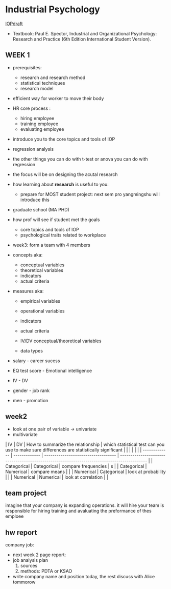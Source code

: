 # Industrial Psychology

[IOPdraft](IOPdraft)

- Textbook: Paul E. Spector, Industrial and Organizational Psychology: Research and Practice (6th Edition International Student Version).

## WEEK 1

- prerequisites:

  - research and research method
  - statistical techniques
  - research model

- efficient way for worker to move their body

- HR core process :

  - hiring employee
  - training employee
  - evaluating employee

- introduce you to the core topics and tools of IOP

- regression analysis
- the other things you can do with t-test or anova you can do with regression

- the focus will be on designing the acutal research

- how learning about **research** is useful to you:
  - prepare for MOST student project: next sem pro yangmingshu will introduce this
- graduate school (MA PHD)

- how prof will see if student met the goals
  - core topics and tools of IOP
  - psychological traits related to workplace
- week3: form a team with 4 members
- concepts aka:
  - conceptual variables
  - theoretical variables
  - indicators
  - actual criteria
- measures aka:

  - empirical variables
  - operational variables
  - indicators
  - actual criteria

  - IV/DV conceptual/theoretical variables
  - data types

- salary - career sucess
- EQ test score - Emotional intelligence

- IV - DV
- gender - job rank
- men - promotion

## week2

- look at one pair of variable -> univariate
- multivariate

| IV | DV | How to summarize the relationship | which statistical test can you use to make sure differences are statistically significant |
| | | | |
| ------------- | ------------- | ----------------------------------- | ------------------------------------------------------------------------------------------- |
| Categorical | Categorical | compare frequencies | s |
| Categorical | Numerical | compare means | |
| Numerical | Categorical | look at probability | |
| Numerical | Numerical | look at correlation | |

## team project

imagine that your company is expanding operations. it will hire
your team is responsible for hiring training and avaluating the preformance of thes emploee

## hw report

company job:

- next week 2 page report:
- job analysis plan
  1. sources
  2. methods: PDTA or KSAO
- write company name and position today, the rest discuss with Alice tommorow


